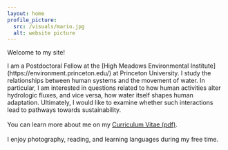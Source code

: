```yaml
---
layout: home
profile_picture:
  src: /visuals/mario.jpg
  alt: website picture
---
```


<p>
  Welcome to my site!
</p>
  I am a Postdoctoral Fellow at the [High Meadows Environmental Institute](https://environment.princeton.edu/) at Princeton University. I study the relationships between human systems and the movement of water. In particular, I am interested in questions related to how human activities alter hydrologic fluxes, and vice versa, how water itself shapes human adaptation. Ultimately, I would like to examine whether such interactions lead to pathways towards sustainability.
  <br/><br/>
  You can learn more about me on my <a href="https://raw.githubusercontent.com/mariosorianojr/about/master/cv/Soriano_CV_06162022.pdf" target="_blank">Curriculum Vitae (pdf)</a>.
  <br/><br/>
  I enjoy photography, reading, and learning languages during my free time.
